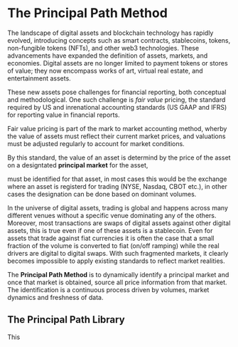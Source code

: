 # The Principal Path Method

The landscape of digital assets and blockchain technology has rapidly evolved, introducing concepts such as smart contracts, stablecoins, tokens, non-fungible tokens (NFTs), and other web3 technologies. These advancements have expanded the definition of assets, markets, and economies. Digital assets are no longer limited to payment tokens or stores of value; they now encompass works of art, virtual real estate, and entertainment assets.

These new assets pose challenges for financial reporting, both conceptual and methodological. One such challenge is _fair value_ pricing, the standard required by US and inrenational accounting standards (US GAAP and IFRS) for reporting value in financial reports.

Fair value pricing is part of the mark to market accounting method, wherby the value of assets must reflect their current market prices, and valuations must be adjusted regularly to account for market conditions. 

By this standard, the value of an asset is determind by the price of the asset on a designtated  __principal market__ for the asset, 

must be identified for that asset, in most cases this would be the exchange where an asset is registerd for trading (NYSE, Nasdaq, CBOT etc.), in other cases the designation can be done based on dominant volumes. 


In the universe of digital assets, trading is global and happens across many different venues without a specific venue dominating any of the others. Moreover, most transactions are swaps of digital assets against other digital assets, this is true even if one of these assets is a stablecoin. Even for assets that trade against fiat currencies it is often the case that a small fraction of the volume is converted to fiat (on/off ramping) while the real drivers are digital to digital swaps. With such fragmented markets, it clearly becomes impossible to apply existing standards to reflect market realities.

The __Principal Path Method__ is to dynamically identify a principal market and once that market is obtained, source all price information from that market. The identification is a continuous process driven by volumes, market dynamics and freshness of data.

## The Principal Path Library
This

